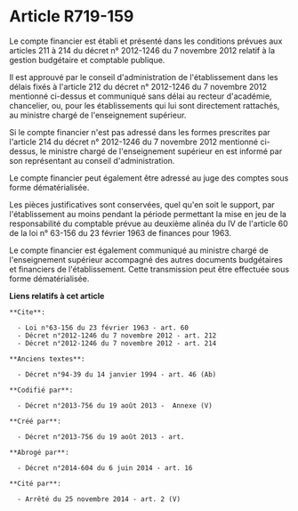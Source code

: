 # Article R719-159

Le compte financier est établi et présenté dans les conditions prévues aux articles 211 à 214 du décret n° 2012-1246 du 7
novembre 2012 relatif à la gestion budgétaire et comptable publique.

Il est approuvé par le conseil d'administration de l'établissement dans les délais fixés à l'article 212 du décret n°
2012-1246 du 7 novembre 2012 mentionné ci-dessus et communiqué sans délai au recteur d'académie, chancelier, ou, pour les
établissements qui lui sont directement rattachés, au ministre chargé de l'enseignement supérieur.

Si le compte financier n'est pas adressé dans les formes prescrites par l'article 214 du décret n° 2012-1246 du 7 novembre
2012 mentionné ci-dessus, le ministre chargé de l'enseignement supérieur en est informé par son représentant au conseil
d'administration.

Le compte financier peut également être adressé au juge des comptes sous forme dématérialisée.

Les pièces justificatives sont conservées, quel qu'en soit le support, par l'établissement au moins pendant la période
permettant la mise en jeu de la responsabilité du comptable prévue au deuxième alinéa du IV de l'article 60 de la loi n°
63-156 du 23 février 1963 de finances pour 1963.

Le compte financier est également communiqué au ministre chargé de l'enseignement supérieur accompagné des autres documents
budgétaires et financiers de l'établissement. Cette transmission peut être effectuée sous forme dématérialisée.

**Liens relatifs à cet article**

	**Cite**:

	  - Loi n°63-156 du 23 février 1963 - art. 60
	  - Décret n°2012-1246 du 7 novembre 2012 - art. 212
	  - Décret n°2012-1246 du 7 novembre 2012 - art. 214

	**Anciens textes**:

	  - Décret n°94-39 du 14 janvier 1994 - art. 46 (Ab)

	**Codifié par**:

	  - Décret n°2013-756 du 19 août 2013 -  Annexe (V)

	**Créé par**:

	  - Décret n°2013-756 du 19 août 2013 - art.

	**Abrogé par**:

	  - Décret n°2014-604 du 6 juin 2014 - art. 16

	**Cité par**:

	  - Arrêté du 25 novembre 2014 - art. 2 (V)
